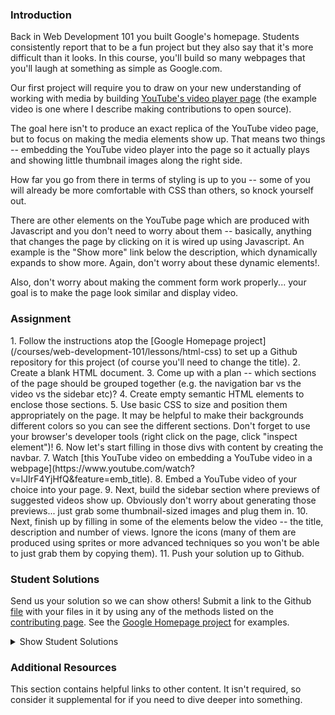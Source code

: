 ### Introduction

Back in Web Development 101 you built Google's homepage.  Students consistently report that to be a fun project but they also say that it's more difficult than it looks.  In this course, you'll build so many webpages that you'll laugh at something as simple as Google.com.

Our first project will require you to draw on your new understanding of working with media by building [YouTube's video player page](https://www.youtube.com/watch?v=V74l_zS1x8E) (the example video is one where I describe making contributions to open source).

The goal here isn't to produce an exact replica of the YouTube video page, but to focus on making the media elements show up.  That means two things -- embedding the YouTube video player into the page so it actually plays and showing little thumbnail images along the right side.

How far you go from there in terms of styling is up to you -- some of you will already be more comfortable with CSS than others, so knock yourself out.

There are other elements on the YouTube page which are produced with Javascript and you don't need to worry about them -- basically, anything that changes the page by clicking on it is wired up using Javascript.  An example is the "Show more" link below the description, which dynamically expands to show more.  Again, don't worry about these dynamic elements!.

Also, don't worry about making the comment form work properly... your goal is to make the page look similar and display video.

### Assignment

<div class="lesson-content__panel" markdown="1">
1. Follow the instructions atop the [Google Homepage project](/courses/web-development-101/lessons/html-css) to set up a Github repository for this project (of course you'll need to change the title).
2. Create a blank HTML document.
3. Come up with a plan -- which sections of the page should be grouped together (e.g. the navigation bar vs the video vs the sidebar etc)?
4. Create empty semantic HTML elements to enclose those sections.
5. Use basic CSS to size and position them appropriately on the page.  It may be helpful to make their backgrounds different colors so you can see the different sections.  Don't forget to use your browser's developer tools (right click on the page, click "inspect element")!
6. Now let's start filling in those divs with content by creating the navbar.
7. Watch [this YouTube video on embedding a YouTube video in a webpage](https://www.youtube.com/watch?v=lJIrF4YjHfQ&feature=emb_title).
8. Embed a YouTube video of your choice into your page.
9. Next, build the sidebar section where previews of suggested videos show up.  Obviously don't worry about generating those previews... just grab some thumbnail-sized images and plug them in.
10. Next, finish up by filling in some of the elements below the video -- the title, description and number of views.  Ignore the icons (many of them are produced using sprites or more advanced techniques so you won't be able to just grab them by copying them).
11. Push your solution up to Github.
</div>

### Student Solutions
Send us your solution so we can show others! Submit a link to the Github [file](https://github.com/TheOdinProject/curriculum/edit/master/html_css/project_media.md) with your files in it by using any of the methods listed on the [contributing page](http://github.com/TheOdinProject/curriculum/blob/master/contributing.md).  See the [Google Homepage project](/courses/web-development-101/lessons/html-css) for examples.

<details markdown="block">
  <summary> Show Student Solutions </summary>

* Add your solution below this line!
* [Le-Xandar's solution](https://le-xandar.github.io/youtube-clone/) - [View in browser](https://github.com/Le-Xandar/youtube-clone)
* [Julio's solution](https://github.com/julio22b/youtube-clone) - [View in browser](https://julio22b.github.io/youtube-clone/)
* [Leavims's solution](https://github.com/leavism/youtube-video-page) - [View in browser](https://leavism.github.io/youtube-video-page/)
* [Mikael & Ezekiel's solution](https://github.com/mikearaya/youtube_clone) - [View in browser](https://mikearaya.github.io/youtube_clone)
* [iamjethrooo's solution](https://github.com/iamjethrooo/embedding-images-and-video) - [View in browser](https://iamjethrooo.github.io/embedding-images-and-video/)
* [Andrija Jelenkovic's solution](https://github.com/Amdrija/youtubeClone) - [View in browser](https://amdrija.github.io/youtubeClone/)
* [Johongirr's solution](https://github.com/Johongirr/youtube-clone) - [View in browser](https://johongirr.github.io/youtube-clone/)
* [Abdel Pérez's solution](https://github.com/abdelp/video-player) - [View in browser](https://abdelp.github.io/video-player/)
* [Imahnama + Ikraamg Solution](https://github.com/imahnama/Youtube-replica) - [View in browser](https://imahnama.github.io/Youtube-replica/)
* [Joshysmart's Solution](https://github.com/joshysmart/youtube-player-page) - [View in browser](https://joshysmart.github.io/youtube-player-page/)
* [Zakariye's Solution](https://github.com/ZYusuf10/youtubePracticeClone) -[View in browser](https://zyusuf10.github.io/youtubePracticeClone/index.html)
* [Rarysson's Solution](https://github.com/rarysson/youtube-player) - [View in browser](https://rarysson.github.io/youtube-player/)
* [Igorashs's Solution](https://github.com/igorashs/embedding-images-and-video) - [View in browser](https://igorashs.github.io/embedding-images-and-video/)
* [TheGudu's Solution](https://github.com/TheGudu/YouTubeProjectOdin)  
* [MikkRou's Solution](https://github.com/MikkRou/embeding-images-and-video) - [View in browser](https://mikkrou.github.io/embeding-images-and-video/)
* [Ivancito and Carlos' Solution](https://github.com/canriquez/html-youtube) - [View in browser](https://canriquez.github.io/html-youtube/)
* [Ashish's Solution](https://github.com/CodersGas/YouTube-Clone) - [View in browser](https://codersgas.github.io/YouTube-Clone/home-page.html)
* [Cody's solution](https://github.com/codydegen/youtube_mockup) - [View in browser](https://codydegen.github.io/youtube_mockup/)
* [Braxton Lemmon's solution](https://github.com/braxtonlemmon/youtube-clone) - [View in browser](https://braxtonlemmon.github.io/youtube-clone/)
* [David Auza's and Eduardo Reis's solution](https://github.com/davidauza-engineer/Project-Embedding-Images-And-Video) - [View in browser](https://davidauza-engineer.github.io/Project-Embedding-Images-And-Video/)
* [Gabriel's solution](https://github.com/gabytzubaws/Youtube_embedded_player_clone)
* [Leticia's solution](https://github.com/gradiva/odin-fullstack-javascript/tree/master/03-HTML_and_CSS/01-Basic_HTML_Page-Structure/youtube-clone) - [View in browser](https://gradiva.github.io/youtube-clone/)
* [Muhammad Ahmad's solution](https://github.com/thisisMAhmad/youtube-page) - [View in browser](https://thisismahmad.github.io/youtube-page/)
* [Kevin Vuong's](https://github.com/fffear/embedding_images_and_video) - [View in browser](https://fffear.github.io/embedding_images_and_video/)
* [Katarzyna Kaswen-Wilk's solution](https://github.com/kikupiku/youtube-copy) - [View in browser](https://kikupiku.github.io/youtube-copy/)
* [Solodov's solution](https://github.com/solodov-dev/top-youtube) - [View in browser](https://solodov-dev.github.io/top-youtube/)
* [Vedat's solution](https://github.com/mvedataydin/youtube-video-page) - [View in browser](https://mvedataydin.github.io/youtube-video-page/)
* [Zayeer's solution](https://github.com/Zayeer/Youtube-s-video-player-page) - [View in browser](https://zayeer.github.io/Youtube-s-video-player-page/)
* [David Tan's solution](https://github.com/davecmd/youtube-replica) - [View in browser](https://davecmd.github.io/youtube-replica/)
* [Jitendra Rathore's solution](https://github.com/jitendrrathore/embedding-video-images) - [View in browser](https://jitendrrathore.github.io/embedding-video-images/)
* [Sampajanno's solution](https://github.com/Sampajanno/embedding-video-images) - [View in browser](https://sampajanno.github.io/building-forms/)
* [Carmine's Solution](https://github.com/cgrossi/odin-project-youtube-clone) - [View in browser](https://cgrossi.github.io/odin-project-youtube-clone/)
* [bcikota's solution](https://github.com/bcikota/youtube) - [View in browser](https://bcikota.github.io/youtube/)
* [Bola Buari's solution](https://github.com/bolah2009/youtube-clone) - [View in browser](https://bolabuari.com/youtube-clone/)
* [Ricala's solution](https://github.com/Ricala/mock-youtube-page) - [View in browser](https://ricala.github.io/mock-youtube-page/)
* [N00bG1rl's solution](https://github.com/N00bG1rl/videopage) - [View in browser](https://n00bg1rl.github.io/videopage/)
* [Jason McKee's solution](https://github.com/jttmckee/youtube) | [Live](https://jttmckee.github.io/youtube/)
* [Ohlie's solutuin](https://github.com/lco1220/youtube_player_page) - [View in browser](https://lco1220.github.io/youtube_player_page/)
* [ARaut9's solution](https://github.com/ARaut9/youtube_player_page) - [View in browser](https://araut9.github.io/youtube_player_page/)
* [Bojo's solution](https://github.com/BojoZahariev/youtube_video) - [View in browser](https://bojozahariev.github.io/youtube_video/)
* [Hammad Ahmed's solution](https://github.com/shammadahmed/youtube-video-page) - [View in browser](https://shammadahmed.github.io/youtube-video-page)
* [Helari's solution](https://helaris.github.io/YouTube/)
* [Smetanca52's solution](https://github.com/Smetanca52/) - [View in browser](https://smetanca52.github.io/youtubelike_page/)
* [Bojana Karakacev's solution](https://github.com/bojana12/youtube-homepage) - [View in browser](https://bojana12.github.io/youtube-homepage/)
* [rvalentin1010's solution](https://github.com/rvalentin1010/youtube-video-player) - [View in browser](https://rvalentin1010.github.io/youtube-video-player/)
* [Qin's solution](https://github.com/hyathynth/youtube_mockup) - [View in browser](https://hyathynth.github.io/youtube_mockup/)
* [0zra's (scaffold)solution](https://github.com/0zra/embedding) - [View in browser](https://0zra.github.io/embedding/)
* [Chris MacSwan's solution](https://github.com/cmacswan07/youtubecopy) - [View in browser](https://cmacswan07.github.io/youtubecopy/)
* [Javier Machin's solution](https://github.com/Javier-Machin/youtube_player) - [View in browser](https://javier-machin.github.io/youtube_player/)
* [yakherder's basic solution](https://github.com/yakherder614/you-tube)-[View in Browser](https://yakherder614.github.io/you-tube/)
* [Johan Morin's Solution](https://github.com/MorrisMalone/youtube-copy) - [View in Browser](https://morrismalone.github.io/youtube-copy/)
* [Ayoub's solution](https://github.com/Skobraf/Youtube_Player_Page) - [View in browser](https://skobraf.github.io/Youtube_Player_Page/)
* [Jesus' Solution](https://github.com/jsgilberto/Youtube-Video-Page) - [View in browser](https://jsgilberto.github.io/Youtube-Video-Page/)
* [SarfrazAnjum's solution](https://github.com/SarfrazAnjum/TOP_Embedding-Images-And-Videos) - [View in browser](https://sarfrazanjum.github.io/TOP_Embedding-Images-And-Videos/)
* [Henry Kirya's solution](https://github.com/harrika/utube/tree/master/utube) - [View in browser](https://harrika.github.io/utube/utube/)
* [Agnieszka's solution](https://github.com/elPetit69/mock-youtube) - [View in browser](https://elpetit69.github.io/mock-youtube/)
* [Nate Dimock's solution](https://github.com/Flakari/youtube-page) - [View in browser](https://flakari.github.io/youtube-page/)
* [walnutdust's solution](https://github.com/walnutdust/mock-youtube) - [View in browser](https://walnutdust.github.io/mock-youtube/)
* [theghall's solution](https://github.com/theghall/odin-youtube.git) - [View in browser](https://theghall.github.io/odin-youtube/)
* [Josh Archer's solution](https://gitlab.com/odin-project-josh-archer/embedding-images-and-video) - [View in browser](https://www.josharcher.uk/static/projects/odinproject/embeddingimagesvideo/)
* [Jmooree30's solution](https://github.com/jmooree30/youtube) - [Live](https://jmooree30.github.io/youtube/)
* [Jonathan Yiv's solution](https://github.com/JonathanYiv/youtube-video-page) - [Live](https://jonathanyiv.github.io/youtube-video-page/)
* [holdercp's solution](https://github.com/holdercp/bluetube) - [Live](https://holdercp.github.io/bluetube/)
* [Justine Cantado's solution](https://github.com/Hannibalony/Hannibalony.github.io/tree/master/yt) - [View in Browser](https://hannibalony.github.io/yt)
* [yilmazgunalp's solution](https://github.com/yilmazgunalp/youtube_page) - [View in Browser](https://yilmazgunalp.github.io/youtube_page/)
* [Bottlecap's solution](https://github.com/Bottlecaps4/YouTube-video-page) - [View in Browser](https://bottlecaps4.github.io/YouTube-video-page/)
* [Jeff's Solution](https://github.com/jmbothe/youtube-homepage) - [View in Browser](https://jmbothe.github.io/youtube-homepage/)
* [Andrew's solution](https://github.com/andrewr224/embedding-video-project) - [View in browser](https://andrewr224.github.io/embedding-video-project/)
* [Austin's solution](https://github.com/CouchofTomato/youtube-clone)
* [Flint Mayers' solution](https://github.com/FlintMayers/youtube_player) - [View in browser](https://flintmayers.github.io/youtube_player/)
* [Javal's solution](https://github.com/javalnanda/youtube_player_page) - [View in browser](https://javalnanda.github.io/youtube_player_page/)
* [Paweł R's solution](https://github.com/PawelRokosz/ProjectYT) - [View in browser](http://htmlpreview.github.io/?https://github.com/PawelRokosz/ProjectYT/blob/master/index.html)
* [Rhys B's solution](https://github.com/105ron/youtube_video_embed) - [View in browser](https://105ron.github.io/youtube_video_embed/)
* [Donald's solution](https://github.com/donaldali/odin-html-css/tree/master/embedding_media)
* [Vincent's solution](https://github.com/wingyu/youtube_replica) - [View in browser](http://htmlpreview.github.io/?https://github.com/wingyu/youtube_replica/blob/master/index.html)
* [Kate McFaul's solution](https://github.com/craftykate/odin-project/tree/master/Chapter_05-Advanced_HTML_and_CSS/youtube) - [View in browser](https://cdn.rawgit.com/craftykate/odin-project/master/Chapter_05-Advanced_HTML_and_CSS/youtube/index.html)
* [chasmani's solution](https://github.com/chasmani/YoutubeHome) - [View in browser](http://htmlpreview.github.io/?https://github.com/chasmani/YoutubeHome/blob/master/index.html)
* [Ryan Jordan's solution](https://github.com/krjordan/odin-project/tree/master/video-project) - [View in browser](http://htmlpreview.github.io/?https://github.com/krjordan/odin-project/tree/master/video-project/index.html)
* [Artur Janik's solution](https://github.com/ArturJanik/ProjectYT) - [View in browser](http://htmlpreview.github.io/?https://github.com/ArturJanik/ProjectYT/blob/master/index2.html)
* [Hailey's solution](https://github.com/hmfoster/embedded-youtube.git) - [View in browser](http://htmlpreview.github.io/?https://github.com/hmfoster/embedded-youtube/blob/master/index.html)
* [Rob Pennington's solution](https://github.com/rPen/Mock-Ups/tree/gh-pages/YouTube) - [View in browser](http://rpen.github.io/Mock-Ups/YouTube/index.html)
* [Dominik Stodolny's solution](https://github.com/dstodolny/odintube/) - [View in browser](http://htmlpreview.github.io/?https://github.com/dstodolny/odintube/blob/master/index.html)
* [AtActionPark's solution](https://github.com/AtActionPark/odin_embedded_images_and_video) - [View in browser](http://htmlpreview.github.io/?https://github.com/AtActionPark/odin_embedded_images_and_video/blob/master/main.html)
* [Sasikala's solution](https://github.com/Sasikala-Ravichandran/odin-project) - [View in browser](http://htmlpreview.github.io/?https://github.com/Sasikala-Ravichandran/odin-project/blob/master/Youtube/index.html)
* [dchen71's solution](https://github.com/dchen71/odin-video-embedding) - [View in browser](https://rawgit.com/dchen71/odin-video-embedding/master/Index.html)
* [Kevin Mulhern's solution](https://github.com/KevinMulhern/embeded_images_and_videos) - [View in browser](http://htmlpreview.github.io/?https://github.com/KevinMulhern/embeded_images_and_videos/blob/master/index.html)
* [Dusan Milosavljevic's solution](https://github.com/dusanmilosavljevic1624/Embedding-Images-and-Video) - [View in browser](http://dusanmilosavljevic1624.github.io/Embedding-Images-and-Video/)
* [Noman Karim's solution](https://github.com/nomankarim/youtube-play-preview) - [View in browser](http://htmlpreview.github.io/?https://github.com/nomankarim/youtube-play-preview/blob/master/index.html)
* [Cameron Kelley's solution](https://github.com/cameronjkelley/the_odin_project/tree/master/html5_css3/youtube) - [View in browser](https://htmlpreview.github.io/?https://github.com/cameronjkelley/the_odin_project/blob/master/html5_css3/youtube/index.html)
* [Luke Walker's solution](https://github.com/ubershibs/odin-html-css/tree/master/youtube) - [View in browser](https://htmlpreview.github.io/?https://github.com/ubershibs/odin-html-css/blob/master/youtube/youtube.html)
* [cdouglass's solution](https://github.com/cdouglass/odin-project-exercises/tree/master/html-css/embedding-images-and-video) - [View in browser](https://htmlpreview.github.io/?https://github.com/cdouglass/odin-project-exercises/blob/master/html-css/embedding-images-and-video/faketube.html)
* [srashidi's solution](https://github.com/srashidi/Embedded_Images) - [View in browser](http://htmlpreview.github.io/?https://github.com/srashidi/Embedded_Images/blob/master/embedded_images.html)
* [Miguel Herrera's solution](https://github.com/migueloherrera/utube)
* [Monika Dutka's solution](https://github.com/rawrins/youtube-video) - [Preview](https://htmlpreview.github.io/?https://github.com/rawrins/youtube-video/blob/master/index.html)
* [Destroyergm (Stefan)'s solution](https://github.com/destroyergm/youtube-myversion) - [View in browser](https://htmlpreview.github.io/?https://github.com/destroyergm/youtube-myversion/blob/master/youtube.html)
* [J-kaizen's solution](https://github.com/J-kaizen/TheOdinProject/tree/master/HTML_CSS/embedded_media) - [View in browser](http://htmlpreview.github.io/?https://github.com/J-kaizen/TheOdinProject/blob/master/HTML_CSS/embedded_media/index.html)
* [Lani's solution](https://github.com/laniywh/the-odin-project/tree/master/html5-css3/embed-youtube-video) - [View in browser](https://htmlpreview.github.io/?https://github.com/laniywh/the-odin-project/blob/master/html5-css3/embed-youtube-video/index.html)
* [Earth35's solution](https://github.com/Earth35/embedding/blob/master/video_page.html) - [View in browser](https://htmlpreview.github.io/?https://github.com/Earth35/embedding/blob/master/video_page.html)
* [Shala Qweghen's solution](https://github.com/ShalaQweghen/youtube_clone) - [View in browser](https://htmlpreview.github.io/?https://github.com/ShalaQweghen/youtube_clone/blob/master/index.html)
* [Leonard's solution](https://github.com/Kr0ntar/youtube-clone) - [View in browser](https://kr0ntar.github.io/youtube-clone/index.html)
* [Adonias Dantas's solution](https://github.com/adoniasdantas/embedding-images-and-video) - [View in browser](https://adoniasdantas.github.io/embedding-images-and-video/)
* [daunenok's solution](https://github.com/daunenok/embedded-video) - [View in browser]( https://daunenok.github.io/embedded-video/)
* [Axel's solution](https://github.com/afuh/Youtube) - [View in browser](https://afuh.github.io/Youtube/)
* [Sophia Wu's solution](https://github.com/SophiaLWu/odin-youtube-project) - [View in browser](https://sophialwu.github.io/odin-youtube-project/)
* [Neil Cudden's solution](https://github.com/ncud4bloc/YouTube) - [View in browser](https://ncud4bloc.github.io/YouTube/HTML/index.html)
* [Beth Rathbone's solution](https://github.com/bethrath/youtube-page)
* [Paul McGarry's solution](https://github.com/thiswillhavetodo/youtube-video-player) - [View in browser](https://thiswillhavetodo.github.io/youtube-video-player/index.html)
* [tholymap's solution](https://github.com/tholymap/youtube) - [View in browser](http://htmlpreview.github.io/?https://github.com/tholymap/youtube/blob/master/youtube.html)
* [Swedina's solution](https://github.com/swedinay/UTub-) - [View in browser](https://swedinay.github.io/UTub-/)
* [DV's solution](https://github.com/dvislearning/odin-yt-clone) - [View in browser](http://htmlpreview.github.io/?https://github.com/dvislearning/odin-yt-clone/blob/master/home.html)
* [Francisco Carlos's solution](https://github.com/fcarlosdev/youtube_page) - [View in browser](https://fcarlosdev.github.io/youtube_page/)
* [Mike Smith's solution](https://github.com/MikeSS281986/YouTube-Clone-Page) - [View in browser](https://mikess281986.github.io/YouTube-Clone-Page/)
* [Elena's solution](https://github.com/elena-sam/youtube-replica-project) - [View in browser](https://elena-sam.github.io/youtube-replica-project/)
* [Punnadittr's solution](https://github.com/punnadittr/u-tube) - [View in browser](https://punnadittr.github.io/u-tube/)
* [Sam C's solution](https://github.com/JimmyNeutron8/youtube-clone) - [View in browser](https://jimmyneutron8.github.io/youtube-clone/)
* [aznafro's solution](https://github.com/aznafro/youtube) - [View in browser](https://aznafro.github.io/youtube/)
* [Areeba's solution](https://github.com/AREEBAISHTIAQ/youtube-video-page) - [View in browser](https://areebaishtiaq.github.io/youtube-video-page/)
* [Taylor Johannsen's solution](https://github.com/taylorjohannsen/youtube-mockup) - [View in browser](https://taylorjohannsen.github.io/youtube-mockup/)
* [Anh Pati's solution](https://github.com/AnhPati/OdinProject_css_html/tree/master/Embendding_images_and_video) - [View in browser](http://dwj.miste.io/odinproject/embedding_images_and_video/)
* [Gough's solution](https://github.com/Joel-Price/youtube-clone) - [View in browser](https://joel-price.github.io/youtube-clone/)
* [Ghassan's solution](https://github.com/GT001/TOP-Youtube-Player) - [View in browser](https://gt001.github.io/TOP-Youtube-Player/)
* [Valentino Valenti's solution](https://github.com/1ba1/youtube-video-player-page) - [View in Browser](https://1ba1.github.io/youtube-video-player-page/)
* [Doris's solution](https://github.com/dsmchen/youtube-video-player-page) - [View in browser](https://dsmchen.github.io/youtube-video-player-page/)
* [Antonio Marcos's solution](https://github.com/AMarcosCastelo/youtube-video-player-page) - [View in browser](https://amarcoscastelo.github.io/youtube-video-player-page/)
* [vanny96's solution](https://github.com/vanny96/embed-video) - [View in browser](https://vanny96.github.io/embed-video/)
* [Carlos Del Real & Gabriela's solution](https://viricruz.github.io/doogle-homepage/) - [View in browser](https://viricruz.github.io/doogle-homepage/)
* [Nyaga Roy and Rinor Ajeti solution](https://github.com/RoyNyaga/microverse_embedded_video) - [View in browser](https://roynyaga.github.io/microverse_embedded_video/)
* [Alex Gioffre's Solution](https://github.com/AlexGioffre/Youtube_clone) - [View in browser](https://alexgioffre.github.io/Youtube_clone/)
* [Dolunaykiz's solution](https://github.com/dolunaykiz/youtube-mockup) - [View in browser](http://htmlpreview.github.io/?https://github.com/dolunaykiz/youtube-mockup/blob/master/index.html)
* [Halkim44's solution](https://github.com/halkim44/youtube-clone) - [View in browser](https://halkim44.github.io/youtube-clone/)
* [Aron's solution](https://github.com/aronfischer/Youtube_video_Player) - [View in browser](https://aronfischer.github.io/Youtube_video_Player/)
* [Nigel Volkmann's solution](https://github.com/Nekolike/Embedded-videos) - [View in browser](https://nekolike.github.io/Embedded-videos/)
* [Ludivine Poussier's solution](https://github.com/ludivinepoussier/embedded-video) - [View in browser](https://ludivinepoussier.github.io/embedded-video/)
* [Selene and Ruben solution](https://github.com/rubenpazch/YoutubeVideo) - [View in browser](https://github.com/rubenpazch/YoutubeVideo)
* [Adriel Bruno's solution](https://github.com/AdrielTrigger/TOP---Youtube-Clone) - [View in browser](https://adrieltrigger.github.io/TOP---Youtube-Clone/)
* [Jamesredux's solution](https://github.com/Jamesredux/youtube-clone) - [View in browser](https://jamesredux.github.io/youtube-clone/)
* [Scott Bowles's solution](https://github.com/scottBowles/youtube-video-player) - [View in browser](https://scottbowles.github.io/youtube-video-player/)
</details>

### Additional Resources
This section contains helpful links to other content. It isn't required, so consider it supplemental for if you need to dive deeper into something.
